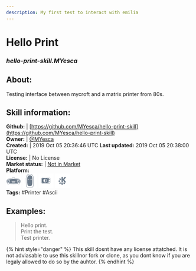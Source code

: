 ```yaml
---
description: My first test to interact with emilia
---
```


# Hello Print  
### _hello-print-skill.MYesca_  
## About:  
Testing interface between mycroft and a matrix printer from 80s.

## Skill information:  
**Github:** | [https://github.com/MYesca/hello-print-skill](https://github.com/MYesca/hello-print-skill)  
**Owner:** | [@MYesca](https://github.com/MYesca)  
**Created:** | 2019 Oct 05 20:36:46 UTC  **Last updated:** 2019 Oct 05 20:38:00 UTC  
**License:** | No License  
**Market status:** | [Not in Market](https://market.mycroft.ai/skill/)  
**Platform:**  
 ![Mark I](../.gitbook/assets/mark-1-icon.png)  ![Mark II](../.gitbook/assets/mark-2-icon.png)  ![Picroft](../.gitbook/assets/picroft-icon.png)  ![plasmoid](../.gitbook/assets/kde.png)   
**Tags:** \#Printer \#Ascii   
## Examples:  
> Hello print.  
> Print the test.  
> Test printer.  
  
{% hint style="danger" %}
This skill dosnt have any license attatched. It is not adviasable to use this skillnor fork or clone, as you dont know if you are legaly allowed to do so by the auhtor.
{% endhint %}
